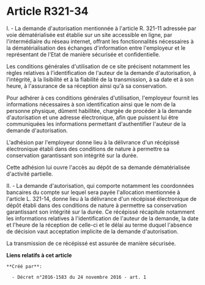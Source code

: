 # Article R321-34

I. - La demande d'autorisation mentionnée à l'article R. 321-11 adressée par voie dématérialisée est établie sur un site
accessible en ligne, par l'intermédiaire du réseau internet, offrant les fonctionnalités nécessaires à la dématérialisation
des échanges d'information entre l'employeur et le représentant de l'Etat de manière sécurisée et confidentielle.

Les conditions générales d'utilisation de ce site précisent notamment les règles relatives à l'identification de l'auteur de
la demande d'autorisation, à l'intégrité, à la lisibilité et à la fiabilité de la transmission, à sa date et à son heure, à
l'assurance de sa réception ainsi qu'à sa conservation.

Pour adhérer à ces conditions générales d'utilisation, l'employeur fournit les informations nécessaires à son identification
ainsi que le nom de la personne physique, dûment habilitée, chargée de procéder à la demande d'autorisation et une adresse
électronique, afin que puissent lui être communiquées les informations permettant d'authentifier l'auteur de la demande
d'autorisation.

L'adhésion par l'employeur donne lieu à la délivrance d'un récépissé électronique établi dans des conditions de nature à
permettre sa conservation garantissant son intégrité sur la durée.

Cette adhésion lui ouvre l'accès au dépôt de sa demande dématérialisée d'activité partielle.

II. - La demande d'autorisation, qui comporte notamment les coordonnées bancaires du compte sur lequel sera payée
l'allocation mentionnée à l'article L. 321-14, donne lieu à la délivrance d'un récépissé électronique de dépôt établi dans
des conditions de nature à permettre sa conservation garantissant son intégrité sur la durée. Ce récépissé récapitule
notamment les informations relatives à l'identification de l'auteur de la demande, la date et l'heure de la réception de
celle-ci et le délai au terme duquel l'absence de décision vaut acceptation implicite de la demande d'autorisation.

La transmission de ce récépissé est assurée de manière sécurisée.

**Liens relatifs à cet article**

	**Créé par**:

	  - Décret n°2016-1583 du 24 novembre 2016 - art. 1
